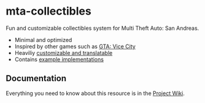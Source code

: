 # mta-collectibles

Fun and customizable collectibles system for Multi Theft Auto: San Andreas.

- Minimal and optimized
- Inspired by other games such as [GTA: Vice City](https://gta.fandom.com/wiki/Hidden_Packages_in_GTA_Vice_City)
- Heaviliy [customizable and translatable](/collectibles/config.xml)
- Contains [example implementations](/collectibles/examples/)

## Documentation

Everything you need to know about this resource is in the [Project Wiki](https://github.com/Fernando-A-Rocha/mta-collectibles/wiki).
